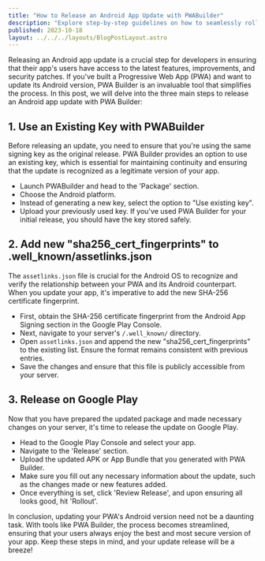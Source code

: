 ```yaml
--- 
title: "How to Release an Android App Update with PWABuilder"
description: "Explore step-by-step guidelines on how to seamlessly roll out updates for your Android app using PWA Builder. Enhance user experience with the latest features and improvements."
published: 2023-10-18
layout: ../../../layouts/BlogPostLayout.astro 
---
```


Releasing an Android app update is a crucial step for developers in ensuring that their app's users have access to the latest features, improvements, and security patches. If you've built a Progressive Web App (PWA) and want to update its Android version, PWA Builder is an invaluable tool that simplifies the process. In this post, we will delve into the three main steps to release an Android app update with PWA Builder:

## 1. Use an Existing Key with PWABuilder

Before releasing an update, you need to ensure that you're using the same signing key as the original release. PWA Builder provides an option to use an existing key, which is essential for maintaining continuity and ensuring that the update is recognized as a legitimate version of your app.

- Launch PWABuilder and head to the 'Package' section.
- Choose the Android platform.
- Instead of generating a new key, select the option to "Use existing key".
- Upload your previously used key. If you've used PWA Builder for your initial release, you should have the key stored safely.

## 2. Add new "sha256_cert_fingerprints" to .well_known/assetlinks.json

The `assetlinks.json` file is crucial for the Android OS to recognize and verify the relationship between your PWA and its Android counterpart. When you update your app, it's imperative to add the new SHA-256 certificate fingerprint.

- First, obtain the SHA-256 certificate fingerprint from the Android App Signing section in the Google Play Console.
- Next, navigate to your server's `/.well_known/` directory.
- Open `assetlinks.json` and append the new "sha256_cert_fingerprints" to the existing list. Ensure the format remains consistent with previous entries.
- Save the changes and ensure that this file is publicly accessible from your server.

## 3. Release on Google Play

Now that you have prepared the updated package and made necessary changes on your server, it's time to release the update on Google Play.

- Head to the Google Play Console and select your app.
- Navigate to the 'Release' section.
- Upload the updated APK or App Bundle that you generated with PWA Builder.
- Make sure you fill out any necessary information about the update, such as the changes made or new features added.
- Once everything is set, click 'Review Release', and upon ensuring all looks good, hit 'Rollout'.

In conclusion, updating your PWA's Android version need not be a daunting task. With tools like PWA Builder, the process becomes streamlined, ensuring that your users always enjoy the best and most secure version of your app. Keep these steps in mind, and your update release will be a breeze!
